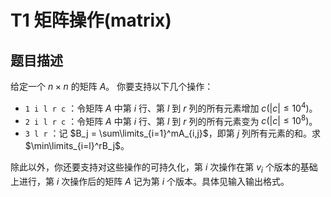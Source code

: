 # T1 矩阵操作(matrix)

## 题目描述

给定一个 $n\times n$ 的矩阵 $A$。
你要支持以下几个操作：

- `1 i l r c` ：令矩阵 $A$ 中第 $i$ 行、第 $l$ 到 $r$ 列的所有元素增加 $c(|c|\leq 10^4)$。
- `2 i l r c` ：令矩阵 $A$ 中第 $i$ 行、第 $l$ 到 $r$ 列的所有元素变为 $c(|c|\leq 10^8)$。
- `3 l r` ：记 $B_j = \sum\limits_{i=1}^mA_{i,j}$，即第 $j$ 列所有元素的和。求 $\min\limits_{i=l}^rB_j$。

除此以外，你还要支持对这些操作的可持久化，第 $i$ 次操作在第 $v_i$ 个版本的基础上进行，第 $i$ 
次操作后的矩阵 $A$ 记为第 $i$ 个版本。具体见输入输出格式。

##